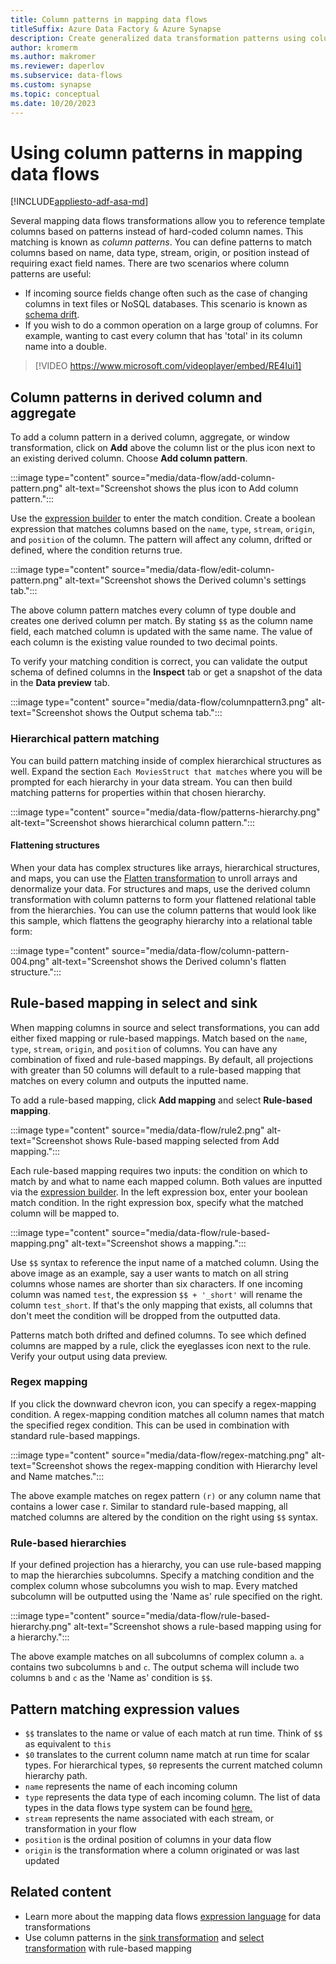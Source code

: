 ```yaml
---
title: Column patterns in mapping data flows
titleSuffix: Azure Data Factory & Azure Synapse
description: Create generalized data transformation patterns using column patterns in mapping data flows with Azure Data Factory or Synapse Analytics.
author: kromerm
ms.author: makromer
ms.reviewer: daperlov
ms.subservice: data-flows
ms.custom: synapse
ms.topic: conceptual
ms.date: 10/20/2023
---
```


# Using column patterns in mapping data flows

[!INCLUDE[appliesto-adf-asa-md](includes/appliesto-adf-asa-md.md)]

Several mapping data flows transformations allow you to reference template columns based on patterns instead of hard-coded column names. This matching is known as *column patterns*. You can define patterns to match columns based on name, data type, stream, origin, or position instead of requiring exact field names. There are two scenarios where column patterns are useful:

* If incoming source fields change often such as the case of changing columns in text files or NoSQL databases. This scenario is known as [schema drift](concepts-data-flow-schema-drift.md).
* If you wish to do a common operation on a large group of columns. For example, wanting to cast every column that has 'total' in its column name into a double.

> [!VIDEO https://www.microsoft.com/videoplayer/embed/RE4Iui1]

## Column patterns in derived column and aggregate

To add a column pattern in a derived column, aggregate, or window transformation, click on **Add** above the column list or the plus icon next to an existing derived column. Choose **Add column pattern**.

:::image type="content" source="media/data-flow/add-column-pattern.png" alt-text="Screenshot shows the plus icon to Add column pattern.":::

Use the [expression builder](concepts-data-flow-expression-builder.md) to enter the match condition. Create a boolean expression that matches columns based on the `name`, `type`, `stream`, `origin`, and `position` of the column. The pattern will affect any column, drifted or defined, where the condition returns true.


:::image type="content" source="media/data-flow/edit-column-pattern.png" alt-text="Screenshot shows the Derived column's settings tab.":::

The above column pattern matches every column of type double and creates one derived column per match. By stating `$$` as the column name field, each matched column is updated with the same name. The value of each column is the existing value rounded to two decimal points.

To verify your matching condition is correct, you can validate the output schema of defined columns in the **Inspect** tab or get a snapshot of the data in the **Data preview** tab. 

:::image type="content" source="media/data-flow/columnpattern3.png" alt-text="Screenshot shows the Output schema tab.":::

### Hierarchical pattern matching

You can build pattern matching inside of complex hierarchical structures as well. Expand the section `Each MoviesStruct that matches` where you will be prompted for each hierarchy in your data stream. You can then build matching patterns for properties within that chosen hierarchy.

:::image type="content" source="media/data-flow/patterns-hierarchy.png" alt-text="Screenshot shows hierarchical column pattern.":::

#### Flattening structures

When your data has complex structures like arrays, hierarchical structures, and maps, you can use the [Flatten transformation](data-flow-flatten.md) to unroll arrays and denormalize your data. For structures and maps, use the derived column transformation with column patterns to form your flattened relational table from the hierarchies. You can use the column patterns that would look like this sample, which flattens the geography hierarchy into a relational table form:

:::image type="content" source="media/data-flow/column-pattern-004.png" alt-text="Screenshot shows the Derived column's flatten structure.":::

## Rule-based mapping in select and sink

When mapping columns in source and select transformations, you can add either fixed mapping or rule-based mappings. Match based on the `name`, `type`, `stream`, `origin`, and `position` of columns. You can have any combination of fixed and rule-based mappings. By default, all projections with greater than 50 columns will default to a rule-based mapping that matches on every column and outputs the inputted name. 

To add a rule-based mapping, click **Add mapping** and select **Rule-based mapping**.

:::image type="content" source="media/data-flow/rule2.png" alt-text="Screenshot shows Rule-based mapping selected from Add mapping.":::

Each rule-based mapping requires two inputs: the condition on which to match by and what to name each mapped column. Both values are inputted via the [expression builder](concepts-data-flow-expression-builder.md). In the left expression box, enter your boolean match condition. In the right expression box, specify what the matched column will be mapped to.

:::image type="content" source="media/data-flow/rule-based-mapping.png" alt-text="Screenshot shows a mapping.":::

Use `$$` syntax to reference the input name of a matched column. Using the above image as an example, say a user wants to match on all string columns whose names are shorter than six characters. If one incoming column was named `test`, the expression `$$ + '_short'` will rename the column `test_short`. If that's the only mapping that exists, all columns that don't meet the condition will be dropped from the outputted data.

Patterns match both drifted and defined columns. To see which defined columns are mapped by a rule, click the eyeglasses icon next to the rule. Verify your output using data preview.

### Regex mapping

If you click the downward chevron icon, you can specify a regex-mapping condition. A regex-mapping condition matches all column names that match the specified regex condition. This can be used in combination with standard rule-based mappings.

:::image type="content" source="media/data-flow/regex-matching.png" alt-text="Screenshot shows the regex-mapping condition with Hierarchy level and Name matches.":::

The above example matches on regex pattern `(r)` or any column name that contains a lower case r. Similar to standard rule-based mapping, all matched columns are altered by the condition on the right using `$$` syntax.

### Rule-based hierarchies

If your defined projection has a hierarchy, you can use rule-based mapping to map the hierarchies subcolumns. Specify a matching condition and the complex column whose subcolumns you wish to map. Every matched subcolumn will be outputted using the 'Name as' rule specified on the right.

:::image type="content" source="media/data-flow/rule-based-hierarchy.png" alt-text="Screenshot shows a rule-based mapping using for a hierarchy.":::

The above example matches on all subcolumns of complex column `a`. `a` contains two subcolumns `b` and `c`. The output schema will include two columns `b` and `c` as the 'Name as' condition is `$$`.

## Pattern matching expression values

* `$$` translates to the name or value of each match at run time. Think of `$$` as equivalent to `this`
* `$0` translates to the current column name match at run time for scalar types. For hierarchical types, `$0` represents the current matched column hierarchy path.
* `name` represents the name of each incoming column
* `type` represents the data type of each incoming column. The list of data types in the data flows type system can be found [here.](concepts-data-flow-overview.md#data-flow-data-types)
* `stream` represents the name associated with each stream, or transformation in your flow
* `position` is the ordinal position of columns in your data flow
* `origin` is the transformation where a column originated or was last updated

## Related content
* Learn more about the mapping data flows [expression language](data-transformation-functions.md) for data transformations
* Use column patterns in the [sink transformation](data-flow-sink.md) and [select transformation](data-flow-select.md) with rule-based mapping
